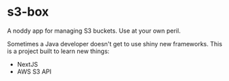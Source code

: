 # s3-box

A noddy app for managing S3 buckets. Use at your own peril.

Sometimes a Java developer doesn't get to use shiny new frameworks. This is a project built to learn new things:
* NextJS
* AWS S3 API